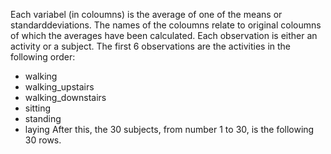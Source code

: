 Each variabel (in coloumns) is the average of one of the means or standarddeviations. The names of the coloumns relate to original coloumns of which the averages have been calculated.
Each observation is either an activity or a subject. The first 6 observations are the activities in the following order:
* walking
* walking_upstairs
* walking_downstairs
* sitting
* standing
* laying
After this, the 30 subjects, from number 1 to 30, is the following 30 rows.
